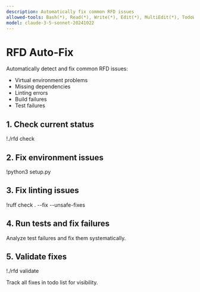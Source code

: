 ```yaml
---
description: Automatically fix common RFD issues
allowed-tools: Bash(*), Read(*), Write(*), Edit(*), MultiEdit(*), TodoWrite
model: claude-3-5-sonnet-20241022
---
```


# RFD Auto-Fix

Automatically detect and fix common RFD issues:
- Virtual environment problems
- Missing dependencies
- Linting errors
- Build failures
- Test failures

## 1. Check current status
!./rfd check

## 2. Fix environment issues
!python3 setup.py

## 3. Fix linting issues
!ruff check . --fix --unsafe-fixes

## 4. Run tests and fix failures
Analyze test failures and fix them systematically.

## 5. Validate fixes
!./rfd validate

Track all fixes in todo list for visibility.